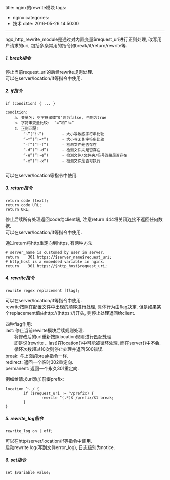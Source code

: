 title: nginx的rewrite模块
tags:
  - nginx
categories:
  - 技术
date: 2016-05-26 14:50:00
---
ngx_http_rewrite_module是通过对内置变量$request_uri进行正则处理, 改写用户请求的uri, 包括多条常用的指令如break/if/return/rewrite等.

##### 1. break指令
停止当前request_uri的后续rewrite规则处理.  
可以在server/location/if等指令中使用.

##### 2. if指令
```
if (condition) { ... }

condition:
	a. 变量名: 空字符串或"0"则为false, 否则为true
    b. 字符串变量比较:  “=”和“!=” 
    c. 正则匹配: 
    	“~”(“!~”)        - 大小写敏感字符串比较
        “~*”(“!~*”)      - 大小写无关字符串比较
        “-f”(“!-f”)      - 检测文件是否存在
        “-d”(“!-d”)      - 检测文件夹是否存在
        “-e”(“!-e”)      - 检测文件/文件夹/符号连接是否存在
        “-x”(“!-x”)      - 检测文件是否可执行
        

```
可以在server/location等指令中使用.

##### 3. return指令
```
return code [text];
return code URL;
return URL;
```
停止后续所有处理返回code给client端, 注意return 444将关闭连接不返回任何数据.  
可以在server/location/if等指令中使用.

通过return将http重定向到https, 有两种方法
```
# server_name is customed by user in server.
return    301 https://$server_name$request_uri;
# http_host is a embedded variable in nginx.
return    301 https://$http_host$request_uri;
```

##### 4. rewrite指令
```
rewrite regex replacement [flag];
```
可以在server/location/if等指令中使用.   
rewrite按照在配置文件中出现的顺序进行处理, 具体行为由flag决定. 
但是如果某个replacement值由http://(https://)开头, 则停止处理返回给client.  

四种flag作用:  
last: 停止当前rewirte模块后续规则处理.  
　　将修改后的url重新按照location规则进行匹配处理.  
　　即是说(rewrite .. last)在location{}中可能被循环处理, 而在server{}中不会.  
　　循环次数超过10次则停止处理并返回500错误.   
break: 与上面的break指令一样.  
redirect: 返回一个临时302重定向.  
permanent: 返回一个永久301重定向.  

例如给请求url添加前缀prefix:  
```
location ^~ / {
        if ($request_uri !~ ^/prefix) {
            	rewrite ^(.*)$ /prefix/$1 break;
        }
}
```


##### 5. rewrite_log指令
```
rewrite_log on | off;
```
可以在http/server/location/if等指令中使用.  
启动rewrite log(写到文件error_log), 日志级别为notice.  

##### 6. set指令
```
set $variable value;
```